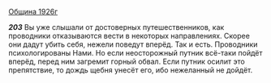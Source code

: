 
[Община 1926г](https://127.0.0.1:4002/agni/1926)

___203___
Вы уже слышали от достоверных путешественников, как проводники отказываются вести в некоторых направлениях. Скорее они дадут убить себя, нежели поведут вперёд. Так и есть. Проводники психологированы Нами. Но если неосторожный путник всё-таки пойдёт вперёд, перед ним загремит горный обвал. Если путник осилит это препятствие, то дождь щебня унесёт его, ибо нежеланный не дойдёт.   

